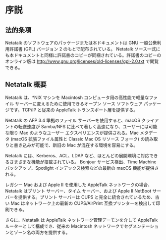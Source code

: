 # 序説

## 法的条項

Netatalk のソフトウェアのパッケージまたは本ドキュメントは GNU 一般公衆利用許諾書 (GPL) バージョン 2 のもとで配布されている。
Netatalk ソース一式にも本ドキュメントと同様に許諾書のコピーが同梱されている。許諾書のコピーのオンライン版は
<http://www.gnu.org/licenses/old-licenses/gpl-2.0.txt> で閲覧できる。

## Netatalk 概要

Netatalk は、\*NIX マシンを Macintosh コンピュータ用の高性能で軽量なファイル サーバーに変えるために使用できるオープン ソース
ソフトウェア パッケージです。TCP/IP と従来の AppleTalk トランスポート層を提供する。

Netatalk の AFP 3.4 準拠のファイル サーバーを使用すると、macOS クライアントの転送速度が Samba/NFS
に比べて著しく高速になり、ユーザーには可能な限り Mac のようなユーザー エクスペリエンスが提供される。Mac メタデータ (macOS
拡張ファイル属性と Classic Mac OS リソース フォーク) の読み取りと書き込みが可能で、新旧の Mac が混在する環境を容易にする。

Netatalk には、Kerberos、ACL、LDAP など、ほとんどの展開環境に対応できるさまざまな機能が搭載されている。 Bonjour
サービス検出、Time Machine バックアップ、Spotlight インデックス検索などの最新の macOS 機能が提供される。

レガシー Mac および Apple II を使用した AppleTalk ネットワークの場合、Netatalk はプリント サーバー、タイム
サーバー、および Apple II NetBoot サーバーを提供する。プリント サーバーは CUPS と完全に統合されているため、古い Mac
はネットワーク上の最新の CUPS/AirPrint 互換プリンターを検出して印刷できる。

さらに、Netatalk は AppleTalk ネットワーク管理デーモンを介して AppleTalk ルーターとして構成でき、従来の
Macintosh ネットワークでセグメンテーションとゾーン名の両方を提供する。
